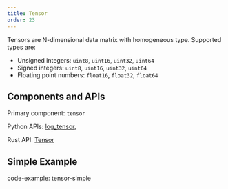 ```yaml
---
title: Tensor
order: 23
---
```


Tensors are N-dimensional data matrix with homogeneous type. Supported types are:

- Unsigned integers: `uint8`, `uint16`, `uint32`, `uint64`
- Signed integers: `uint8`, `uint16`, `uint32`, `uint64`
- Floating point numbers: `float16`, `float32`, `float64`


## Components and APIs
Primary component: `tensor`

Python APIs: [log_tensor](https://ref.rerun.io/docs/python/latest/common/tensors/#rerun.log_tensor),

Rust API: [Tensor](https://docs.rs/rerun/latest/rerun/components/struct.Tensor.html)

## Simple Example

code-example: tensor-simple

<picture>
  <source media="(max-width: 480px)" srcset="https://static.rerun.io/f3e69a1a861e6af7d11409fce169454aa76cc06f_tensor_simple_480w.png">
  <source media="(max-width: 768px)" srcset="https://static.rerun.io/3ee39b8696891ba432314fc321e0b44577c31824_tensor_simple_768w.png">
  <source media="(max-width: 1024px)" srcset="https://static.rerun.io/f16f08f575d07ae271e468c1fbbc099f417dd5a0_tensor_simple_1024w.png">
  <source media="(max-width: 1200px)" srcset="https://static.rerun.io/5a43df8591832cd7ef999be2571f1c6c7581cb92_tensor_simple_1200w.png">
  <img src="https://static.rerun.io/1d4b4fe421da91ae6f96493fbadb8e75dbb47bf3_tensor_simple_full.png" alt="">
</picture>
